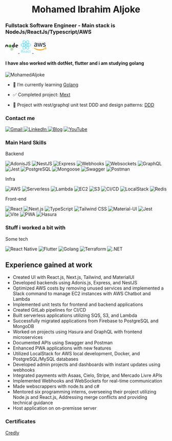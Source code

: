 <h1 align="center">Mohamed Ibrahim Aljoke</h1>
<h3 align="left">Fullstack Software Engineer - Main stack is NodeJs/ReactJs/Typescript/AWS</h3>
<p align="left">
  <a href="https://nodejs.org" target="_blank" rel="noreferrer">
    <img src="https://raw.githubusercontent.com/devicons/devicon/master/icons/nodejs/nodejs-original-wordmark.svg" alt="nodejs" width="40" height="40"/>
  </a>
  <a href="https://reactjs.org" target="_blank" rel="noreferrer">
    <img src="https://raw.githubusercontent.com/devicons/devicon/master/icons/react/react-original-wordmark.svg" alt="react" width="40" height="40"/>
  </a>
  <a href="https://aws.amazon.com" target="_blank" rel="noreferrer">
    <img src="https://raw.githubusercontent.com/devicons/devicon/master/icons/amazonwebservices/amazonwebservices-original-wordmark.svg" alt="aws" width="40" height="40"/>
  </a>
</p>

<h4 align="left">I have also worked with dotNet, flutter and i am studying golang</h4>

<p align="left"> <img src="https://komarev.com/ghpvc/?username=MohamedAljoke&label=Profile%20views&color=0e75b6&style=flat" alt="MohamedAljoke" /> </p>

- 🌱 I’m currently learning [Golang](https://github.com/MohamedAljoke/scrap_ifix_go)

- ✅ Completed project: [Mext](https://github.com/MohamedAljoke/mext_project)

- 🧼 Project with rest/graphql unit test DDD and design patterns: [DDD](https://github.com/MohamedAljoke/node_ddd_graphql_rest)

</div>

### Contact me

<a href="mailto:mohammed.maljoke@gmail.com" target="_blank"><img src="https://img.shields.io/badge/Gmail-D14836?style=for-the-badge&logo=gmail&logoColor=white" alt="Gmail" />
<a href="https://www.linkedin.com/in/mohamed-aljoke-a23217186/" target="_blank"><img src="https://img.shields.io/badge/linkedin-%230077B5.svg?style=for-the-badge&logo=linkedin&logoColor=white" alt="LinkedIn" />
<a href="https://devmohami.hashnode.dev/" target="_blank"><img src="https://img.shields.io/badge/Blog-Hashnode-%2336465D?style=for-the-badge" alt="Blog" /></a>
<a href="https://www.youtube.com/channel/UCkUgsd4IUob6IUVF1EP13eA" target="_blank"><img src="https://img.shields.io/badge/YouTube-Channel-%23FF0000?style=for-the-badge&logo=youtube&logoColor=white" alt="YouTube" /></a>

### Main Hard Skills

 <summary>Backend</summary>

![AdonisJS](https://img.shields.io/badge/adonisjs-%235A2D81.svg?style=for-the-badge&logo=adonisjs&logoColor=white)
![NestJS](https://img.shields.io/badge/nestjs-%23E0234E.svg?style=for-the-badge&logo=nestjs&logoColor=white)
![Express](https://img.shields.io/badge/express-%23404d59.svg?style=for-the-badge)
![Webhooks](https://img.shields.io/badge/webhooks-%238CA1AF.svg?style=for-the-badge)
![Websockets](https://img.shields.io/badge/Websockets-%23575757.svg?style=for-the-badge)
![GraphQL](https://img.shields.io/badge/graphql-%23E434AA.svg?style=for-the-badge&logo=graphql&logoColor=white)
![Jest](https://img.shields.io/badge/jest-%23C21325.svg?style=for-the-badge&logo=jest&logoColor=white)
![PostgreSQL](https://img.shields.io/badge/PostgreSQL-%23336791.svg?style=for-the-badge&logo=postgresql&logoColor=white)
![Mongoose](https://img.shields.io/badge/Mongoose-%23880000.svg?style=for-the-badge&logo=mongoose&logoColor=white)
![Swagger](https://img.shields.io/badge/Swagger-%2385EA2D.svg?style=for-the-badge&logo=swagger&logoColor=black)
![Postman](https://img.shields.io/badge/Postman-%23FF6C37.svg?style=for-the-badge&logo=postman&logoColor=white)

 <summary>Infra</summary>

![AWS](https://img.shields.io/badge/AWS-%23232F3E.svg?style=for-the-badge&logo=amazon-aws&logoColor=white)
![Serverless](https://img.shields.io/badge/Serverless-%23FD5750.svg?style=for-the-badge&logo=serverless&logoColor=white)
![Lambda](https://img.shields.io/badge/Lambda-%23FF9900.svg?style=for-the-badge&logo=amazon-aws&logoColor=white)
![EC2](https://img.shields.io/badge/EC2-%23232F3E.svg?style=for-the-badge&logo=amazon-aws&logoColor=white)
![S3](https://img.shields.io/badge/S3-%23232F3E.svg?style=for-the-badge&logo=amazon-aws&logoColor=white)
![CI/CD](https://img.shields.io/badge/CI%2FCD-%2343853D.svg?style=for-the-badge)
![LocalStack](https://img.shields.io/badge/LocalStack-%23162B4E.svg?style=for-the-badge)
![Redis](https://img.shields.io/badge/Redis-%23DD0031.svg?style=for-the-badge&logo=redis&logoColor=white)


 <summary>Front-end</summary>

![React](https://img.shields.io/badge/react-%2320232a.svg?style=for-the-badge&logo=react&logoColor=%2361DAFB)
![Next.js](https://img.shields.io/badge/Next-black?style=for-the-badge&logo=next.js&logoColor=white)
![TypeScript](https://img.shields.io/badge/typescript-%23007ACC.svg?style=for-the-badge&logo=typescript&logoColor=white)
![Tailwind CSS](https://img.shields.io/badge/tailwindcss-%2338B2AC.svg?style=for-the-badge&logo=tailwind-css&logoColor=white)
![Material-UI](https://img.shields.io/badge/Material--UI-%230081CB.svg?style=for-the-badge&logo=material-ui&logoColor=white)
![Jest](https://img.shields.io/badge/jest-%23C21325.svg?style=for-the-badge&logo=jest&logoColor=white)
![Vite](https://img.shields.io/badge/vite-%23646CFF.svg?style=for-the-badge&logo=vite&logoColor=white)
![PWA](https://img.shields.io/badge/PWA-%238B5CF6.svg?style=for-the-badge)
![Hasura](https://img.shields.io/badge/Hasura-%23161B22.svg?style=for-the-badge&logo=hasura&logoColor=white)

### Stuff i worked a bit with

 <summary>Some tech</summary>

![React Native](https://img.shields.io/badge/React%20Native-%2361DAFB.svg?style=for-the-badge&logo=react&logoColor=white)
![Flutter](https://img.shields.io/badge/Flutter-%2302569B.svg?style=for-the-badge&logo=flutter&logoColor=white)
![Golang](https://img.shields.io/badge/Go-%2300ADD8.svg?style=for-the-badge&logo=go&logoColor=white)
![Terraform](https://img.shields.io/badge/Terraform-%235835CC.svg?style=for-the-badge&logo=terraform&logoColor=white)
![.NET](https://img.shields.io/badge/.NET-%235C2D91.svg?style=for-the-badge&logo=.net&logoColor=white)

## Experience gained at work

- Created UI with React.js, Next.js, Tailwind, and MaterialUI
- Developed backends using Adonis.js, Express, and NestJS
- Optimized AWS costs by removing unused services and implemented a Slack command to manage EC2 instances with AWS Chatbot and Lambda
- Implemented unit tests for frontend and backend applications
- Created GitLab pipelines for CI/CD
- Built serverless applications utilizing SQS, S3, and Lambda
- Successfully migrated applications from Firebase to PostgreSQL and MongoDB
- Worked on projects using Hasura and GraphQL with frontend microservices
- Documented APIs using Swagger and Postman
- Enhanced PWA applications with new features
- Utilized LocalStack for AWS local development, Docker, and PostgreSQL/MySQL databases
- Developed admin projects and dashboards with instant updates using webhooks
- Integrated payments with Asaas, Cielo, Stripe, and Mercado Livre APIs
- Implemented Webhooks and WebSockets for real-time communication
- Made webscrappers with node.ts and c#
- Mentored six programming interns, overseeing their project utilizing Node.js and React.js, Addressing merge conflicts and providing technical guidance
- Host application on on-premisse server

### Certificates
[Credly](https://www.credly.com/users/mohamed-aljoke)

